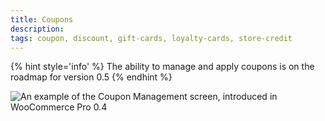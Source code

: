 ```yaml
---
title: Coupons
description:  
tags: coupon, discount, gift-cards, loyalty-cards, store-credit
---
```


{% hint style='info' %}
The ability to manage and apply coupons is on the roadmap for version 0.5
{% endhint %}

![An example of the Coupon Management screen, introduced in WooCommerce Pro 0.4](https://wcpos.com/wp-content/uploads/2015/06/coupon-management-0.4.png "An example of the Coupon Management screen, introduced in WooCommerce Pro 0.4")